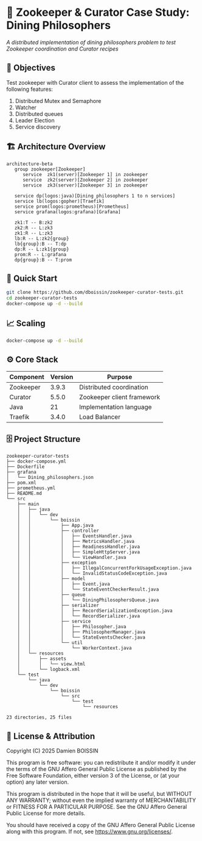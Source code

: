 # 🧪 Zookeeper & Curator Case Study: Dining Philosophers

*A distributed implementation of dining philosophers problem to test Zookeeper coordination and Curator recipes*

## 🎯 Objectives

Test zookeeper with Curator client to assess the implementation of the following features:
1. Distributed Mutex and Semaphore
2. Watcher
3. Distributed queues
4. Leader Election
5. Service discovery

## 🏗️ Architecture Overview

```mermaid
architecture-beta
   group zookeeper[Zookeeper]
      service  zk1(server)[Zookeeper 1] in zookeeper
      service  zk2(server)[Zookeeper 2] in zookeeper
      service  zk3(server)[Zookeeper 3] in zookeeper

   service dp(logos:java)[Dining philosophers 1 to n services]
   service lb(logos:gopher)[Traefik]
   service prom(logos:prometheus)[Prometheus]
   service grafana(logos:grafana)[Grafana]

   zk1:T -- B:zk2
   zk2:R -- L:zk3
   zk1:R -- L:zk3
   lb:R -- L:zk2{group}
   lb{group}:B -- T:dp
   dp:R -- L:zk1{group}
   prom:R -- L:grafana
   dp{group}:B -- T:prom
```

## 🚀 Quick Start

```bash
git clone https://github.com/dboissin/zookeeper-curator-tests.git
cd zookeeper-curator-tests
docker-compose up -d --build
```

## 📈 Scaling

```bash
docker-compose up -d --build
```

## ⚙️ Core Stack
| Component   | Version | Purpose                          |
|-------------|---------|----------------------------------|
| Zookeeper   | 3.9.3   | Distributed coordination         |
| Curator     | 5.5.0   | Zookeeper client framework       |
| Java        | 21     | Implementation language          |
| Traefik | 3.4.0   | Load Balancer       |



## 🗄️ Project Structure

```
zookeeper-curator-tests
├── docker-compose.yml
├── Dockerfile
├── grafana
│   └── Dining_philosophers.json
├── pom.xml
├── prometheus.yml
├── README.md
└── src
    ├── main
    │   ├── java
    │   │   └── dev
    │   │       └── boissin
    │   │           ├── App.java
    │   │           ├── controller
    │   │           │   ├── EventsHandler.java
    │   │           │   ├── MetricsHandler.java
    │   │           │   ├── ReadinessHandler.java
    │   │           │   ├── SimpleHttpServer.java
    │   │           │   └── ViewHandler.java
    │   │           ├── exception
    │   │           │   ├── IllegalConcurrentForkUsageException.java
    │   │           │   └── InvalidStatusCodeException.java
    │   │           ├── model
    │   │           │   ├── Event.java
    │   │           │   └── StateEventCheckerResult.java
    │   │           ├── queue
    │   │           │   └── DiningPhilosophersQueue.java
    │   │           ├── serializer
    │   │           │   ├── RecordSerializationException.java
    │   │           │   └── RecordSerializer.java
    │   │           ├── service
    │   │           │   ├── Philosopher.java
    │   │           │   ├── PhilosopherManager.java
    │   │           │   └── StateEventsChecker.java
    │   │           └── util
    │   │               └── WorkerContext.java
    │   └── resources
    │       ├── assets
    │       │   └── view.html
    │       └── logback.xml
    └── test
        └── java
            └── dev
                └── boissin
                    └── src
                        └── test
                            └── resources

23 directories, 25 files
```

## 📜 License & Attribution

Copyright (C) 2025 Damien BOISSIN

This program is free software: you can redistribute it and/or modify
it under the terms of the GNU Affero General Public License as published
by the Free Software Foundation, either version 3 of the License, or
(at your option) any later version.

This program is distributed in the hope that it will be useful,
but WITHOUT ANY WARRANTY; without even the implied warranty of
MERCHANTABILITY or FITNESS FOR A PARTICULAR PURPOSE. See the
GNU Affero General Public License for more details.

You should have received a copy of the GNU Affero General Public License
along with this program. If not, see https://www.gnu.org/licenses/.
